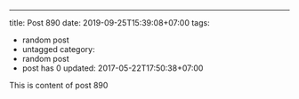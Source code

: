 ---
title: Post 890
date: 2019-09-25T15:39:08+07:00
tags:
  - random post
  - untagged
category:
  - random post
  - post has 0
updated: 2017-05-22T17:50:38+07:00

This is content of post 890